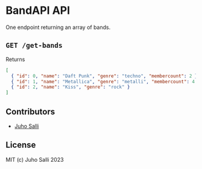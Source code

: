 # BandAPI API

One endpoint returning an array of bands.

## `GET /get-bands`

Returns

```json
[
  { "id": 0, "name": "Daft Punk", "genre": "techno", "membercount": 2 },
  { "id": 1, "name": "Metallica", "genre": "metalli", "membercount": 4 },
  { "id": 2, "name": "Kiss", "genre": "rock" }
]
```

## Contributors

- [Juho Salli](https://github.com/juhosa)

## License

MIT (c) Juho Salli 2023
